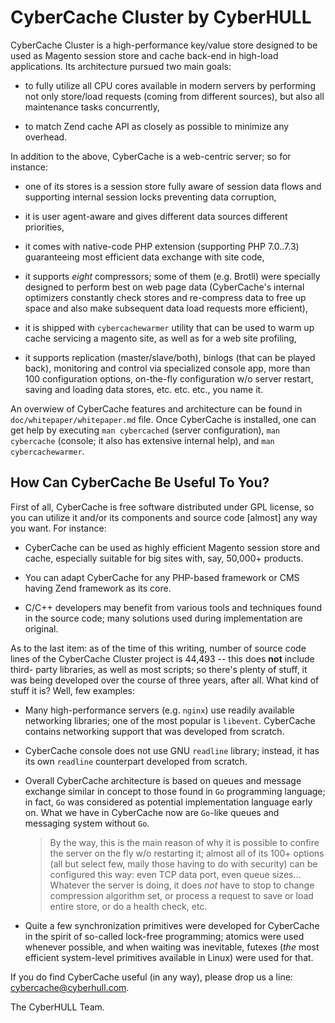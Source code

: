 
CyberCache Cluster by CyberHULL
===============================

CyberCache Cluster is a high-performance key/value store designed to be used as
Magento session store and cache back-end in high-load applications. Its
architecture pursued two main goals:

- to fully utilize all CPU cores available in modern servers by performing not
  only store/load requests (coming from different sources), but also all
  maintenance tasks concurrently,

- to match Zend cache API as closely as possible to minimize any overhead.

In addition to the above, CyberCache is a web-centric server; so for instance:

- one of its stores is a session store fully aware of session data flows and
  supporting internal session locks preventing data corruption,

- it is user agent-aware and gives different data sources different priorities,

- it comes with native-code PHP extension (supporting PHP 7.0..7.3) guaranteeing
   most efficient data exchange with site code,

- it supports *eight* compressors; some of them (e.g. Brotli) were specially
  designed to perform best on web page data (CyberCache's internal optimizers
  constantly check stores and re-compress data to free up space and also make
  subsequent data load requests more efficient),

- it is shipped with `cybercachewarmer` utility that can be used to warm up
  cache servicing a magento site, as well as for a web site profiling,

- it supports replication (master/slave/both), binlogs (that can be played
  back), monitoring and control via specialized console app, more than 100
  configuration options, on-the-fly configuration w/o server restart, saving
  and loading data stores, etc. etc. etc., you name it.

An overwiew of CyberCache features and architecture can be found in
`doc/whitepaper/whitepaper.md` file. Once CyberCache is installed, one can get
help by executing `man cybercached` (server configuration), `man cybercache`
(console; it also has extensive internal help), and `man cybercachewarmer`.

How Can CyberCache Be Useful To You?
------------------------------------

First of all, CyberCache is free software distributed under GPL license, so you
can utilize it and/or its components and source code [almost] any way you want.
For instance:

- CyberCache can be used as highly efficient Magento session store and cache,
  especially suitable for big sites with, say, 50,000+ products.

- You can adapt CyberCache for any PHP-based framework or CMS having Zend
  framework as its core.

- C/C++ developers may benefit from various tools and techniques found in the
  source code; many solutions used during implementation are original.

As to the last item: as of the time of this writing, number of source code lines
of the CyberCache Cluster project is 44,493 -- this does **not** include third-
party libraries, as well as most scripts; so there's plenty of stuff, it was
being developed over the course of three years, after all. What kind of stuff it
is? Well, few examples:

- Many high-performance servers (e.g. `nginx`) use readily available networking
  libraries; one of the most popular is `libevent`. CyberCache contains
  networking support that was developed from scratch.

- CyberCache console does not use GNU `readline` library; instead, it has its
  own `readline` counterpart developed from scratch.

- Overall CyberCache architecture is based on queues and message exchange
  similar in concept to those found in `Go` programming language; in fact, `Go`
  was considered as potential implementation language early on. What we have in
  CyberCache now are `Go`-like queues and messaging system without `Go`.

  > By the way, this is the main reason of why it is possible to confire the
  > server on the fly w/o restarting it; almost all of its 100+ options (all but
  > select few, maily those having to do with security) can be configured this
  > way: even TCP data port, even queue sizes... Whatever the server is doing,
  > it does *not* have to stop to change compression algorithm set, or process
  > a request to save or load entire store, or do a health check, etc.

- Quite a few synchronization primitives were developed for CyberCache in the
  spirit of so-called lock-free programming; atomics were used whenever
  possible, and when waiting was inevitable, futexes (*the* most efficient
  system-level primitives available in Linux) were used for that.

If you do find CyberCache useful (in any way), please drop us a line:
[cybercache@cyberhull.com](mailto:cybercache@cyberhull.com).

The CyberHULL Team.
